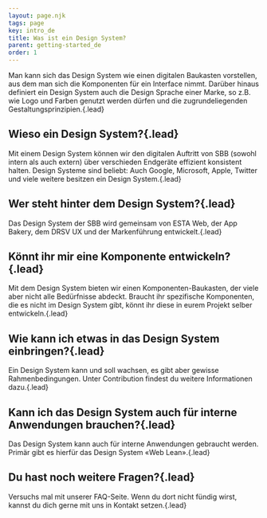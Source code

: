 ```yaml
---
layout: page.njk
tags: page
key: intro_de
title: Was ist ein Design System?​
parent: getting-started_de
order: 1
---
```


Man kann sich das Design System wie einen digitalen Baukasten vorstellen, aus dem man sich die Komponenten für ein Interface nimmt. Darüber hinaus definiert ein Design System auch die Design Sprache einer Marke, so z.B. wie Logo und Farben genutzt werden dürfen und die zugrundeliegenden Gestaltungsprinzipien.{.lead}


## Wieso ein Design System?​{.lead}

Mit einem Design System können wir den digitalen Auftritt von SBB (sowohl intern als auch extern) über verschieden Endgeräte effizient konsistent halten. Design Systeme sind beliebt: Auch Google, Microsoft, Apple, Twitter und viele weitere besitzen ein Design System.{.lead}


## Wer steht hinter dem Design System?​{.lead}

Das Design System der SBB wird gemeinsam von ESTA Web, der App Bakery, dem DRSV UX und der Markenführung entwickelt.​{.lead}


## Könnt ihr mir eine Komponente entwickeln?​{.lead}

Mit dem Design System bieten wir einen Komponenten-Baukasten, der viele aber nicht alle Bedürfnisse abdeckt. Braucht ihr spezifische Komponenten, die es nicht im Design System gibt, könnt ihr diese in eurem Projekt selber entwickeln.{.lead}


## Wie kann ich etwas in das Design System einbringen?​{.lead}

Ein Design System kann und soll wachsen, es gibt aber gewisse Rahmenbedingungen. Unter <sbb-link variant="inline" type="button" href="/{{page.lang}}/design-system/organisation/contributing/">Contribution</sbb-link> findest du weitere Informationen dazu.{.lead}


## Kann ich das Design System auch für interne Anwendungen brauchen?​{.lead}

Das Design System kann auch für interne Anwendungen gebraucht werden. Primär gibt es hierfür das Design System «Web Lean».{.lead}


## Du hast noch weitere Fragen?{.lead}

Versuchs mal mit unserer <sbb-link variant="inline" type="button" href="/{{page.lang}}/design-system/getting-started/faq/">FAQ-Seite</sbb-link>.
Wenn du dort nicht fündig wirst, kannst du dich gerne mit uns in <sbb-link variant="inline" type="button" href="mailto:ux@sbb.ch">Kontakt</sbb-link> setzen.{.lead}